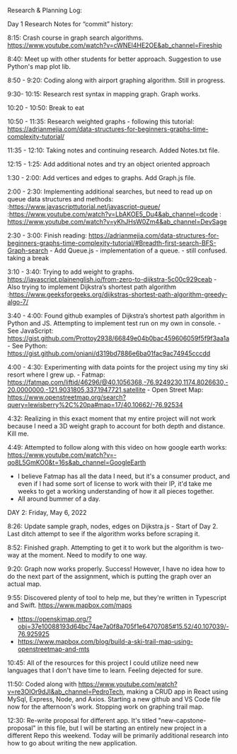 Research & Planning Log:


Day 1 Research Notes for “commit” history:

8:15:  Crash course in graph search algorithms.
 https://www.youtube.com/watch?v=cWNEl4HE2OE&ab_channel=Fireship

8:40: Meet up with other students for better approach. Suggestion to use Python's map plot lib. 

8:50 - 9:20: Coding along with airport graphing algorithm. Still in progress.

9:30- 10:15: Research rest syntax in mapping graph. Graph works. 

10:20 - 10:50: Break to eat

10:50 - 11:35: Research weighted graphs - following this tutorial: https://adrianmejia.com/data-structures-for-beginners-graphs-time-complexity-tutorial/

11:35 - 12:10: Taking notes and continuing research. Added Notes.txt file.

12:15 - 1:25: Add additional notes and try an object oriented approach

1:30 - 2:00: Add vertices and edges to graphs. Add Graph.js file. 

2:00 - 2:30: Implementing additional searches, but need to read up on queue data structures and methods: 
      :https://www.javascripttutorial.net/javascript-queue/
      :https://www.youtube.com/watch?v=LbAKOE5_Du4&ab_channel=dcode
      : https://www.youtube.com/watch?v=yKhJHsW0Zm4&ab_channel=DevSage

2:30 - 3:00: Finish reading: https://adrianmejia.com/data-structures-for-beginners-graphs-time-complexity-tutorial/#Breadth-first-search-BFS-Graph-search
    - Add Queue.js - implementation of a queue. 
    - still confused. taking a break

3:10 - 3:40: Trying to add weight to graphs. https://javascript.plainenglish.io/from-zero-to-dijkstra-5c00c929ceab
    - Also trying to implement Dijkstra’s shortest path algorithm :https://www.geeksforgeeks.org/dijkstras-shortest-path-algorithm-greedy-algo-7/

3:40 - 4:00: Found github examples of Dijkstra’s shortest path algorithm in Python and JS. Attempting to implement test run on my own in console.
    - See JavaScript: https://gist.github.com/Prottoy2938/66849e04b0bac459606059f5f9f3aa1a
    - See Python: https://gist.github.com/oniani/d319bd7886e6ba01fac9ac74945cccdd 

4:00 - 4:30: Experimenting with data points for the project using my tiny ski resort where I grew up.
    - Fatmap: https://fatmap.com/liftid/46296/@40.1056368,-76.9249230,1174.8026630,-20.0000000,-121.9031805,337.1947721,satellite
    - Open Street Map: https://www.openstreetmap.org/search?query=lewisberry%2C%20pa#map=17/40.10662/-76.92534 

4:32: Realizing in this exact moment that my entire project will not work because I need a 3D weight graph to account for both depth and distance. Kill me. 

4:49: Attempted to follow along with this video on how google earth works: https://www.youtube.com/watch?v=-qo8L5GmKO0&t=16s&ab_channel=GoogleEarth
  - I believe Fatmap has all the data I need, but it's a consumer product, and even if I had some sort of license to work with their IP, it'd take me weeks to get a working understanding of how it all pieces together. 
  - All around bummer of a day.  


  DAY 2: Friday, May 6, 2022 

  8:26: Update sample graph, nodes, edges on Dijkstra.js - Start of Day 2. Last ditch attempt to see if the algorithm works before scraping it.

  8:52: Finished graph. Attempting to get it to work but the algorithm is two-way at the moment. Need to modify to one way.

  9:20: Graph now works properly. Success! However, I have no idea how to do the next part of the assignment, which is putting the graph over an actual map. 

  9:55: Discovered plenty of tool to help me, but they're written in Typescript and Swift. https://www.mapbox.com/maps 
   - https://openskimap.org/?obj=37e10088193d64bc74ae7a0f8a705f1e64707085#15.52/40.107039/-76.925925
   - https://www.mapbox.com/blog/build-a-ski-trail-map-using-openstreetmap-and-mts 

  10:45: All of the resources for this project I could utilize need new languages that I don't have time to learn. Feeling dejected for sure. 

  11:50: Coded along with https://www.youtube.com/watch?v=re3OIOr9dJI&ab_channel=PedroTech, making a CRUD app in React using MySql, Express, Node, and Axios. Starting a new github and VS Code file now for the afternoon's work. Stopping work on graphing trail map.

  12:30: Re-write proposal for different app. It's titled "new-capstone-proposal" in this file, but I will be starting an entirely new project in a different Repo this weekend. Today will be primarily additional research into how to go about writing the new application.